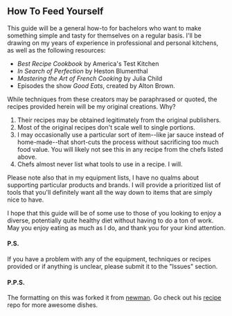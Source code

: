  ## How To Feed Yourself 
This guide will be a general how-to for bachelors who want to make something simple and tasty for themselves on a regular basis. I'll be drawing on my years of experience in professional and personal kitchens, as well as the following resources:

* _Best Recipe Cookbook_ by America's Test Kitchen
* _In Search of Perfection_ by Heston Blumenthal
* _Mastering the Art of French Cooking_ by Julia Child
* Episodes the show _Good Eats_, created by Alton Brown.

While techniques from these creators may be paraphrased or quoted, the recipes provided herein will be my original creations. Why?

 1. Their recipes may be obtained legitimately from the original publishers.
 2. Most of the original recipes don't scale well to single portions.
 3. I may occasionally use a particular sort of item--like jar sauce instead of home-made--that short-cuts the process without sacrificing too much food value. You will likely not see this in any recipe from the chefs listed above.
 4. Chefs almost never list what tools to use in a recipe. I will.

Please note also that in my equipment lists, I have no qualms about supporting particular products and brands. I will provide a prioritized list of tools that you'll definitely want all the way down to items that are simply nice to have.

I hope that this guide will be of some use to those of you looking to enjoy a diverse, potentially quite healthy diet without having to do a ton of work. May you enjoy eating as much as I do, and thank you for your kind attention.

#### P.S.
If you have a problem with any of the equipment, techniques or recipes provided or if anything is unclear, please submit it to the "Issues" section.

#### P.P.S.
The formatting on this was forked it from [newman](https://github.com/newman). Go check out his [recipe](https://github.com/newman/recipes) repo for more awesome dishes.
